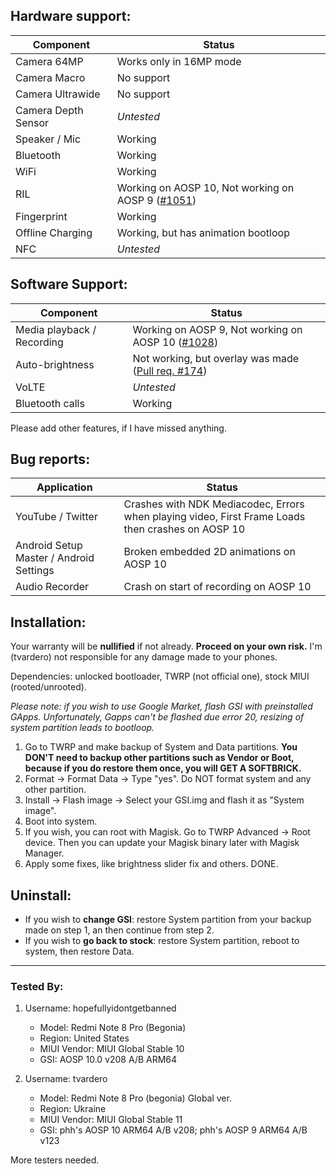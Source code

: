 ## Hardware support:
| Component | Status |
|-|-|
| Camera 64MP | Works only in 16MP mode |
| Camera Macro | No support |
| Camera Ultrawide | No support |
| Camera Depth Sensor | *Untested* |
| Speaker / Mic | Working |
| Bluetooth | Working |
| WiFi | Working |
| RIL | Working on AOSP 10, Not working on AOSP 9 ([#1051](https://github.com/phhusson/treble_experimentations/issues/1051)) |
| Fingerprint | Working |
| Offline Charging | Working, but has animation bootloop |
| NFC | *Untested* |

## Software Support:
| Component | Status |
|-|-|
| Media playback / Recording | Working on AOSP 9, Not working on AOSP 10 ([#1028](https://github.com/phhusson/treble_experimentations/issues/1028)) |
| Auto-brightness | Not working, but overlay was made ([Pull req. #174](https://github.com/phhusson/vendor_hardware_overlay/pull/174)) |
| VoLTE | *Untested* |
| Bluetooth calls | Working |

Please add other features, if I have missed anything.

## Bug reports:
| Application |      Status                                              |
|---------------------------|-----------------------------------------------------------|
| YouTube / Twitter | Crashes with NDK Mediacodec, Errors when playing video, First Frame Loads then crashes on AOSP 10 |
| Android Setup Master / Android Settings | Broken embedded 2D animations on AOSP 10 |
| Audio Recorder | Crash on start of recording on AOSP 10 |

## Installation:
Your warranty will be **nullified** if not already. **Proceed on your own risk.** I'm (tvardero) not responsible for any damage made to your phones.

Dependencies: unlocked bootloader, TWRP (not official one), stock MIUI (rooted/unrooted).

_Please note: if you wish to use Google Market, flash GSI with preinstalled GApps. Unfortunately, Gapps can't be flashed due error 20, resizing of system partition leads to bootloop._

1. Go to TWRP and make backup of System and Data partitions. **You DON'T need to backup other partitions such as Vendor or Boot, because if you do restore them once, you will GET A SOFTBRICK.**
2. Format -> Format Data -> Type "yes". Do NOT format system and any other partition.
3. Install -> Flash image -> Select your GSI.img and flash it as "System image".
4. Boot into system.
5. If you wish, you can root with Magisk. Go to TWRP Advanced -> Root device. Then you can update your Magisk binary later with Magisk Manager.
6. Apply some fixes, like brightness slider fix and others. DONE.

## Uninstall: 
 - If you wish to **change GSI**: restore System partition from your backup made on step 1, an then continue from step 2.
 - If you wish to **go back to stock**: restore System partition, reboot to system, then restore Data.

---

### Tested By:
1. Username: hopefullyidontgetbanned
   - Model: Redmi Note 8 Pro (Begonia)
   - Region: United States
   - MIUI Vendor: MIUI Global Stable 10
   - GSI: AOSP 10.0 v208 A/B ARM64

2. Username: tvardero
   - Model: Redmi Note 8 Pro (begonia) Global ver.
   - Region: Ukraine
   - MIUI Vendor: MIUI Global Stable 11
   - GSI: phh's AOSP 10 ARM64 A/B v208; phh's AOSP 9 ARM64 A/B v123

More testers needed.